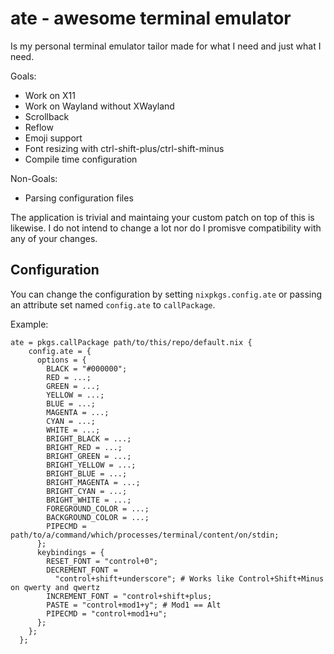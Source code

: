 # ate - awesome terminal emulator

Is my personal terminal emulator tailor made for what I need and just what I need.

Goals:
  - Work on X11
  - Work on Wayland without XWayland
  - Scrollback
  - Reflow
  - Emoji support
  - Font resizing with ctrl-shift-plus/ctrl-shift-minus
  - Compile time configuration

Non-Goals:
   - Parsing configuration files

The application is trivial and maintaing your custom patch on top of this is
likewise. I do not intend to change a lot nor do I promisve compatibility with
any of your changes.

## Configuration

You can change the configuration by setting `nixpkgs.config.ate` or passing an attribute set named `config.ate` to `callPackage`.

Example:
```
ate = pkgs.callPackage path/to/this/repo/default.nix {
    config.ate = {
      options = {
        BLACK = "#000000";
        RED = ...;
        GREEN = ...;
        YELLOW = ...;
        BLUE = ...;
        MAGENTA = ...;
        CYAN = ...;
        WHITE = ...;
        BRIGHT_BLACK = ...;
        BRIGHT_RED = ...;
        BRIGHT_GREEN = ...;
        BRIGHT_YELLOW = ...;
        BRIGHT_BLUE = ...;
        BRIGHT_MAGENTA = ...;
        BRIGHT_CYAN = ...;
        BRIGHT_WHITE = ...;
        FOREGROUND_COLOR = ...;
        BACKGROUND_COLOR = ...;
        PIPECMD = path/to/a/command/which/processes/terminal/content/on/stdin;
      };
      keybindings = {
        RESET_FONT = "control+0";
        DECREMENT_FONT =
          "control+shift+underscore"; # Works like Control+Shift+Minus on qwerty and qwertz
        INCREMENT_FONT = "control+shift+plus;
        PASTE = "control+mod1+y"; # Mod1 == Alt
        PIPECMD = "control+mod1+u";
      };
    };
  };

